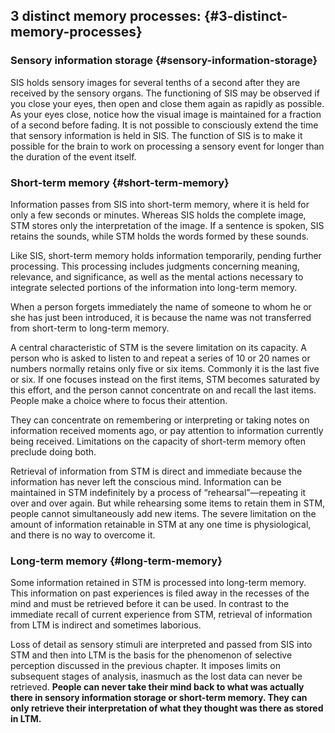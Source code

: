 ## 3 distinct memory processes: {#3-distinct-memory-processes}

### Sensory information storage {#sensory-information-storage}

SIS holds sensory images for several tenths of a second after they are received by the sensory organs. The functioning of SIS may be observed if you close your eyes, then open and close them again as rapidly as possible. As your eyes close, notice how the visual image is maintained for a fraction of a second before fading. It is not possible to consciously extend the time that sensory information is held in SIS. The function of SIS is to make it possible for the brain to work on processing a sensory event for longer than the duration of the event itself.

### Short-term memory {#short-term-memory}

Information passes from SIS into short-term memory, where it is held for only a few seconds or minutes. Whereas SIS holds the complete image, STM stores only the interpretation of the image. If a sentence is spoken, SIS retains the sounds, while STM holds the words formed by these sounds.

Like SIS, short-term memory holds information temporarily, pending further processing. This processing includes judgments concerning meaning, relevance, and significance, as well as the mental actions necessary to integrate selected portions of the information into long-term memory.

When a person forgets immediately the name of someone to whom he or she has just been introduced, it is because the name was not transferred from short-term to long-term memory.

A central characteristic of STM is the severe limitation on its capacity. A person who is asked to listen to and repeat a series of 10 or 20 names or numbers normally retains only five or six items. Commonly it is the last five or six. If one focuses instead on the first items, STM becomes saturated by this effort, and the person cannot concentrate on and recall the last items. People make a choice where to focus their attention.

They can concentrate on remembering or interpreting or taking notes on information received moments ago, or pay attention to information currently being received. Limitations on the capacity of short-term memory often preclude doing both.

Retrieval of information from STM is direct and immediate because the information has never left the conscious mind. Information can be maintained in STM indefinitely by a process of “rehearsal”—repeating it over and over again. But while rehearsing some items to retain them in STM, people cannot simultaneously add new items. The severe limitation on the amount of information retainable in STM at any one time is physiological, and there is no way to overcome it.

### Long-term memory {#long-term-memory}

Some information retained in STM is processed into long-term memory. This information on past experiences is filed away in the recesses of the mind and must be retrieved before it can be used. In contrast to the immediate recall of current experience from STM, retrieval of information from LTM is indirect and sometimes laborious.

Loss of detail as sensory stimuli are interpreted and passed from SIS into STM and then into LTM is the basis for the phenomenon of selective perception discussed in the previous chapter. It imposes limits on subsequent stages of analysis, inasmuch as the lost data can never be retrieved. **People can never take their mind back to what was actually there in sensory information storage or short-term memory. They can only retrieve their interpretation of what they thought was there as stored in LTM.**